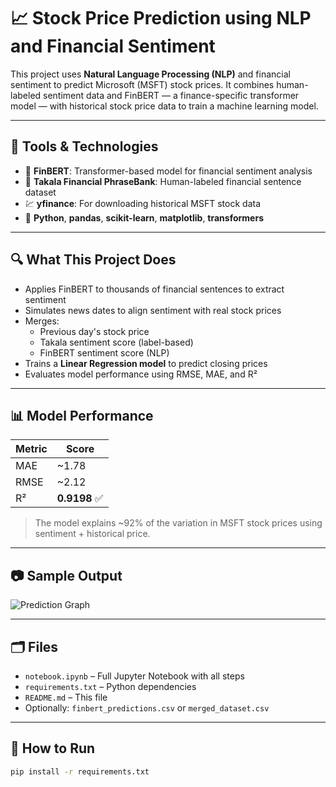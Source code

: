 # 📈 Stock Price Prediction using NLP and Financial Sentiment

This project uses **Natural Language Processing (NLP)** and financial sentiment to predict Microsoft (MSFT) stock prices. It combines human-labeled sentiment data and FinBERT — a finance-specific transformer model — with historical stock price data to train a machine learning model.

---

## 🔧 Tools & Technologies
- 🧠 **FinBERT**: Transformer-based model for financial sentiment analysis
- 📘 **Takala Financial PhraseBank**: Human-labeled financial sentence dataset
- 💹 **yfinance**: For downloading historical MSFT stock data
- 🐍 **Python**, **pandas**, **scikit-learn**, **matplotlib**, **transformers**

---

## 🔍 What This Project Does
- Applies FinBERT to thousands of financial sentences to extract sentiment
- Simulates news dates to align sentiment with real stock prices
- Merges:
  - Previous day's stock price
  - Takala sentiment score (label-based)
  - FinBERT sentiment score (NLP)
- Trains a **Linear Regression model** to predict closing prices
- Evaluates model performance using RMSE, MAE, and R²

---

## 📊 Model Performance

| Metric | Score |
|--------|-------|
| MAE    | ~1.78 |
| RMSE   | ~2.12 |
| R²     | **0.9198** ✅ |

> The model explains ~92% of the variation in MSFT stock prices using sentiment + historical price.

---

## 📷 Sample Output

![Prediction Graph](./your_prediction_plot.png)

---

## 🗂️ Files
- `notebook.ipynb` – Full Jupyter Notebook with all steps
- `requirements.txt` – Python dependencies
- `README.md` – This file
- Optionally: `finbert_predictions.csv` or `merged_dataset.csv`

---

## 🚀 How to Run

```bash
pip install -r requirements.txt
